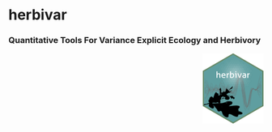 # herbivar
### Quantitative Tools For Variance Explicit Ecology and Herbivory
<img src="man/figures/logo.png" align="right" height="139" />

